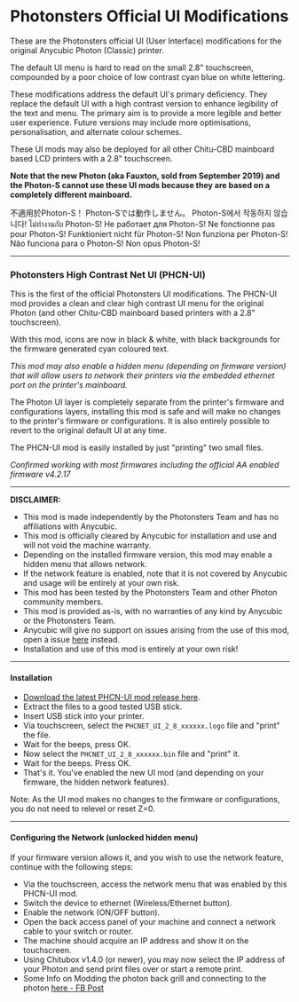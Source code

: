 # Photonsters Official UI Modifications 

These are the Photonsters official UI (User Interface) modifications for the original Anycubic Photon (Classic) printer. 

The default UI menu is hard to read on the small 2.8" touchscreen, compounded by a poor choice of low contrast cyan blue on white lettering. 

These modifications address the default UI's primary deficiency. They replace the default UI with a high contrast version to enhance legibility of the text and menu. The primary aim is to provide a more legible and better user experience. Future versions may include more optimisations, personalisation, and alternate colour schemes. 

These UI mods may also be deployed for all other Chitu-CBD mainboard based LCD printers with a 2.8" touchscreen. 

**Note that the new Photon (aka Fauxton, sold from September 2019) and the Photon-S cannot use these UI mods because they are based on a completely different mainboard.**

不適用於Photon-S！
Photon-Sでは動作しません。
Photon-S에서 작동하지 않습니다!
ไม่ทำงานกับ Photon-S!
Не работает для Photon-S!
Ne fonctionne pas pour Photon-S!
Funktioniert nicht für Photon-S!
Non funziona per Photon-S!
Não funciona para o Photon-S!
Non opus Photon-S! 

---

### Photonsters High Contrast Net UI (PHCN-UI) 

This is the first of the official Photonsters UI modifications. The PHCN-UI mod provides a clean and clear high contrast UI menu for the original Photon (and other Chitu-CBD mainboard based printers with a 2.8" touchscreen). 

With this mod, icons are now in black & white, with black backgrounds for the firmware generated cyan coloured text. 

*This mod may also enable a hidden menu (depending on firmware version) that will allow users to network their printers via the embedded ethernet port on the printer's mainboard.*

The Photon UI layer is completely separate from the printer's firmware and configurations layers, installing this mod is safe and will make no changes to the printer's firmware or configurations. It is also entirely possible to revert to the original default UI at any time. 

The PHCN-UI mod is easily installed by just "printing" two small files. 

*Confirmed working with most firmwares including the official AA enabled firmware v4.2.17*

---

**DISCLAIMER:** 
- This mod is made independently by the Photonsters Team and has no affiliations with Anycubic.
- This mod is officially cleared by Anycubic for installation and use and will not void the machine warranty.
- Depending on the installed firmware version, this mod may enable a hidden menu that allows network.  
- If the network feature is enabled, note that it is not covered by Anycubic and usage will be entirely at your own risk.
- This mod has been tested by the Photonsters Team and other Photon community members. 
- This mod is provided as-is, with no warranties of any kind by Anycubic or the Photonsters Team.
- Anycubic will give no support on issues arising from the use of this mod, open a issue [here](../../issues/new) instead.
- Installation and use of this mod is entirely at your own risk!

---

#### Installation

- [Download the latest PHCN-UI mod release here](https://github.com/Photonsters/photon-ui-mods/blob/master/PHCN-UI/PHCNET_UI_2_8_190513.zip). 
- Extract the files to a good tested USB stick. 
- Insert USB stick into your printer. 
- Via touchscreen, select the `PHCNET_UI_2_8_xxxxxx.logo` file and "print" the file. 
- Wait for the beeps, press OK. 
- Now select the `PHCNET_UI_2_8_xxxxxx.bin` file and "print" it. 
- Wait for the beeps. Press OK. 
- That's it. You've enabled the new UI mod (and depending on your firmware, the hidden network features).  

Note:
As the UI mod makes no changes to the firmware or configurations, you do not need to relevel or reset Z=0.

---

#### Configuring the Network (unlocked hidden menu)
If your firmware version allows it, and you wish to use the network feature, continue with the following steps: 

- Via the touchscreen, access the network menu that was enabled by this PHCN-UI mod. 
- Switch the device to ethernet (Wireless/Ethernet button). 
- Enable the network (ON/OFF button). 
- Open the back access panel of your machine and connect a network cable to your switch or router. 
- The machine should acquire an IP address and show it on the touchscreen. 
- Using Chitubox v1.4.0 (or newer), you may now select the IP address of your Photon and send print files over or start a remote print.
- Some Info on Modding the photon back grill and connecting to the photon [here - FB Post](https://www.facebook.com/groups/AnycubicPhoton/permalink/1651711838306785/)






